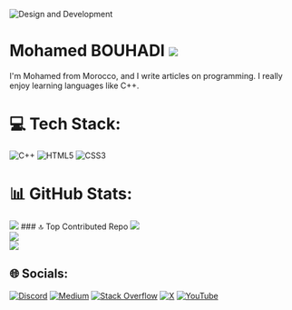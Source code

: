 ![Design and Development](https://github.com/bouhadi-m3d/bouhadi-m3d/blob/main/download%20(1).jpg)

# Mohamed BOUHADI   ![](https://komarev.com/ghpvc/?username=bouhadi-m3d)
I'm Mohamed from Morocco, and I write articles on programming. I really enjoy learning languages like C++.

# 💻 Tech Stack:
![C++](https://img.shields.io/badge/c++-%2300599C.svg?style=plastic&logo=c%2B%2B&logoColor=white) ![HTML5](https://img.shields.io/badge/html5-%23E34F26.svg?style=plastic&logo=html5&logoColor=white) ![CSS3](https://img.shields.io/badge/css3-%231572B6.svg?style=plastic&logo=css3&logoColor=white)

# 📊 GitHub Stats:
![](https://github-readme-stats.vercel.app/api?username=bouhadi-m3d&theme=radical&hide_border=false&include_all_commits=false&count_private=false)  ### 🔝 Top Contributed Repo
![](https://github-contributor-stats.vercel.app/api?username=bouhadi-m3d&limit=5&theme=radical&combine_all_yearly_contributions=true) <br/>
![](https://github-readme-streak-stats.herokuapp.com/?user=bouhadi-m3d&theme=radical&hide_border=false)<br/>
![](https://github-readme-stats.vercel.app/api/top-langs/?username=bouhadi-m3d&theme=radical&hide_border=false&include_all_commits=false&count_private=false&layout=compact)


## 🌐 Socials:
[![Discord](https://img.shields.io/badge/Discord-%237289DA.svg?logo=discord&logoColor=white)](https://discord.gg/chrollo_m3d) [![Medium](https://img.shields.io/badge/Medium-12100E?logo=medium&logoColor=white)](https://medium.com/@https://medium.com/@medbouhadi69) [![Stack Overflow](https://img.shields.io/badge/-Stackoverflow-FE7A16?logo=stack-overflow&logoColor=white)](https://stackoverflow.com/users/https://stackoverflow.com/users/26265681/chrollo-m3d) [![X](https://img.shields.io/badge/X-black.svg?logo=X&logoColor=white)](https://x.com/https://x.com/ChrolloM3d) [![YouTube](https://img.shields.io/badge/YouTube-%23FF0000.svg?logo=YouTube&logoColor=white)](https://youtube.com/@https://www.youtube.com/channel/UC63QDmwdwt9XV_VlLQPu2gQ) 
